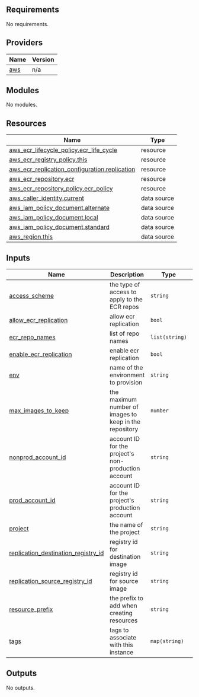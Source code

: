 <!-- BEGIN_TF_DOCS -->
## Requirements

No requirements.

## Providers

| Name | Version |
|------|---------|
| <a name="provider_aws"></a> [aws](#provider\_aws) | n/a |

## Modules

No modules.

## Resources

| Name | Type |
|------|------|
| [aws_ecr_lifecycle_policy.ecr_life_cycle](https://registry.terraform.io/providers/hashicorp/aws/latest/docs/resources/ecr_lifecycle_policy) | resource |
| [aws_ecr_registry_policy.this](https://registry.terraform.io/providers/hashicorp/aws/latest/docs/resources/ecr_registry_policy) | resource |
| [aws_ecr_replication_configuration.replication](https://registry.terraform.io/providers/hashicorp/aws/latest/docs/resources/ecr_replication_configuration) | resource |
| [aws_ecr_repository.ecr](https://registry.terraform.io/providers/hashicorp/aws/latest/docs/resources/ecr_repository) | resource |
| [aws_ecr_repository_policy.ecr_policy](https://registry.terraform.io/providers/hashicorp/aws/latest/docs/resources/ecr_repository_policy) | resource |
| [aws_caller_identity.current](https://registry.terraform.io/providers/hashicorp/aws/latest/docs/data-sources/caller_identity) | data source |
| [aws_iam_policy_document.alternate](https://registry.terraform.io/providers/hashicorp/aws/latest/docs/data-sources/iam_policy_document) | data source |
| [aws_iam_policy_document.local](https://registry.terraform.io/providers/hashicorp/aws/latest/docs/data-sources/iam_policy_document) | data source |
| [aws_iam_policy_document.standard](https://registry.terraform.io/providers/hashicorp/aws/latest/docs/data-sources/iam_policy_document) | data source |
| [aws_region.this](https://registry.terraform.io/providers/hashicorp/aws/latest/docs/data-sources/region) | data source |

## Inputs

| Name | Description | Type | Default | Required |
|------|-------------|------|---------|:--------:|
| <a name="input_access_scheme"></a> [access\_scheme](#input\_access\_scheme) | the type of access to apply to the ECR repos | `string` | `"local"` | no |
| <a name="input_allow_ecr_replication"></a> [allow\_ecr\_replication](#input\_allow\_ecr\_replication) | allow ecr replication | `bool` | `false` | no |
| <a name="input_ecr_repo_names"></a> [ecr\_repo\_names](#input\_ecr\_repo\_names) | list of repo names | `list(string)` | n/a | yes |
| <a name="input_enable_ecr_replication"></a> [enable\_ecr\_replication](#input\_enable\_ecr\_replication) | enable ecr replication | `bool` | `false` | no |
| <a name="input_env"></a> [env](#input\_env) | name of the environment to provision | `string` | n/a | yes |
| <a name="input_max_images_to_keep"></a> [max\_images\_to\_keep](#input\_max\_images\_to\_keep) | the maximum number of images to keep in the repository | `number` | `20` | no |
| <a name="input_nonprod_account_id"></a> [nonprod\_account\_id](#input\_nonprod\_account\_id) | account ID for the project's non-production account | `string` | `""` | no |
| <a name="input_prod_account_id"></a> [prod\_account\_id](#input\_prod\_account\_id) | account ID for the project's production account | `string` | `""` | no |
| <a name="input_project"></a> [project](#input\_project) | the name of the project | `string` | n/a | yes |
| <a name="input_replication_destination_registry_id"></a> [replication\_destination\_registry\_id](#input\_replication\_destination\_registry\_id) | registry id for destination image | `string` | `""` | no |
| <a name="input_replication_source_registry_id"></a> [replication\_source\_registry\_id](#input\_replication\_source\_registry\_id) | registry id for source image | `string` | `""` | no |
| <a name="input_resource_prefix"></a> [resource\_prefix](#input\_resource\_prefix) | the prefix to add when creating resources | `string` | n/a | yes |
| <a name="input_tags"></a> [tags](#input\_tags) | tags to associate with this instance | `map(string)` | n/a | yes |

## Outputs

No outputs.
<!-- END_TF_DOCS -->